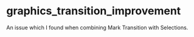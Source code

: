 # graphics_transition_improvement

An issue which I found when combining Mark Transition with Selections.